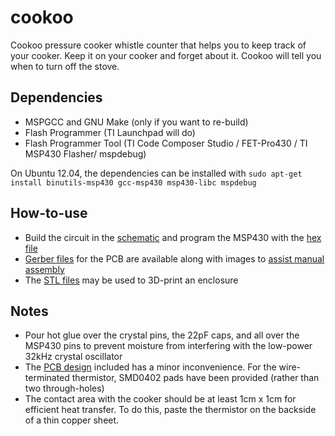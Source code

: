 cookoo
======

Cookoo pressure cooker whistle counter that helps you to keep track of your cooker. Keep it on your cooker and forget about it. Cookoo will tell you when to turn off the stove.

Dependencies
------------

- MSPGCC and GNU Make (only if you want to re-build)
- Flash Programmer (TI Launchpad will do)
- Flash Programmer Tool (TI Code Composer Studio / FET-Pro430 / TI MSP430 Flasher/ mspdebug)

On Ubuntu 12.04, the dependencies can be installed with `sudo apt-get install binutils-msp430 gcc-msp430 msp430-libc mspdebug`

How-to-use
----------

- Build the circuit in the [schematic](schematic/whistle_counter.png) and program the MSP430 with the [hex file](bin/msp430cookoo.hex)
- [Gerber files](pcb/gerber) for the PCB are available along with images to [assist manual assembly](pcb/)
- The [STL files](enclosure/) may be used to 3D-print an enclosure

Notes
-----

- Pour hot glue over the crystal pins, the 22pF caps, and all over the MSP430 pins to prevent moisture from interfering with the low-power 32kHz crystal oscillator
- The [PCB design](pcb/) included has a minor inconvenience. For the wire-terminated thermistor, SMD0402 pads have been provided (rather than two through-holes)
- The contact area with the cooker should be at least 1cm x 1cm for efficient heat transfer. To do this, paste the thermistor on the backside of a thin copper sheet.
